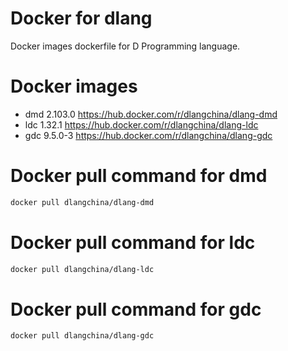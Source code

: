 # Docker for dlang
Docker images dockerfile for D Programming language.

# Docker images
 * dmd 2.103.0 https://hub.docker.com/r/dlangchina/dlang-dmd
 * ldc 1.32.1 https://hub.docker.com/r/dlangchina/dlang-ldc
 * gdc 9.5.0-3 https://hub.docker.com/r/dlangchina/dlang-gdc

# Docker pull command for dmd
```bash
docker pull dlangchina/dlang-dmd
```

# Docker pull command for ldc
```bash
docker pull dlangchina/dlang-ldc
```

# Docker pull command for gdc
```bash
docker pull dlangchina/dlang-gdc
```
